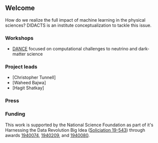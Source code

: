 ## Welcome

How do we realize the full impact of machine learning in the physical sciences?  DIDACTS is an institute conceptualization to tackle this issue.

### Workshops

* [DANCE](dance.rice.edu) focused on computational challenges to neutrino and dark-matter science

### Project leads

* [Christopher Tunnell]
* [Waheed Bajwa]
* [Hagit Shatkay]

### Press

### Funding

This work is supported by the National Science Foundation as part of it's Harnessing the Data Revolution Big Idea ([Soliciation 19-543](https://www.nsf.gov/pubs/2019/nsf19543/nsf19543.htm)) through awards [1940074](https://www.nsf.gov/awardsearch/showAward?AWD_ID=1940074&HistoricalAwards=false), [1940209](https://www.nsf.gov/awardsearch/showAward?AWD_ID=1940209&HistoricalAwards=false), and [1940080](https://www.nsf.gov/awardsearch/showAward?AWD_ID=1940080&HistoricalAwards=false).


